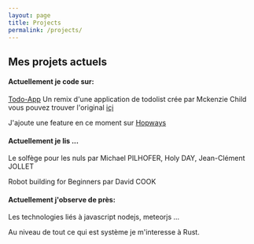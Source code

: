 ```yaml
---
layout: page
title: Projects
permalink: /projects/
---
```

<h2 class="navigation-title">Mes projets actuels</h2>

<h4>Actuellement je code sur: </h4>

[Todo-App](https://github.com/mosleymos/Todo-App) Un remix d'une application de todolist crée par Mckenzie Child vous pouvez trouver l'original
[içi](https://github.com/mackenziechild/Todo-App)

J'ajoute une feature en ce moment sur
[Hopways](https://hopways.com)

<h4>Actuellement je lis ...</h4>

<span class='book-title'>Le solfège pour les nuls</span> par Michael PILHOFER, Holy DAY, Jean-Clément JOLLET


<span class='book-title'>Robot building for Beginners</span> par David COOK


<h4>Actuellement j'observe de près:</h4>

Les technologies liés à javascript nodejs, meteorjs ...

Au niveau de tout ce qui est système je m'interesse à Rust.

